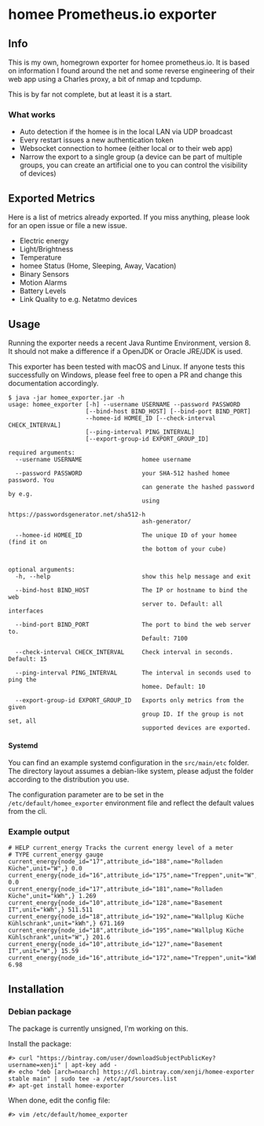 # homee Prometheus.io exporter

## Info
This is my own, homegrown exporter for homee prometheus.io.
It is based on information I found around the net and some reverse
engineering of their web app using a Charles proxy, a bit of nmap and
tcpdump.

This is by far not complete, but at least it is a start.

### What works

* Auto detection if the homee is in the local LAN via UDP broadcast
* Every restart issues a new authentication token
* Websocket connection to homee (either local or to their web app)
* Narrow the export to a single group (a device can be part of
  multiple groups, you can create an artificial one to you can control
  the visibility of devices)

## Exported Metrics

Here is a list of metrics already exported. If you miss anything, please
look for an open issue or file a new issue.

* Electric energy
* Light/Brightness
* Temperature
* homee Status (Home, Sleeping, Away, Vacation)
* Binary Sensors
* Motion Alarms
* Battery Levels
* Link Quality to e.g. Netatmo devices

## Usage

Running the exporter needs a recent Java Runtime Environment, version 8.
It should not make a difference if a OpenJDK or Oracle JRE/JDK is used.

This exporter has been tested with macOS and Linux. If anyone tests this
successfully on Windows, please feel free to open a PR and change this
documentation accordingly.

```
$ java -jar homee_exporter.jar -h
usage: homee_exporter [-h] --username USERNAME --password PASSWORD
                      [--bind-host BIND_HOST] [--bind-port BIND_PORT]
                      --homee-id HOMEE_ID [--check-interval CHECK_INTERVAL]
                      [--ping-interval PING_INTERVAL]
                      [--export-group-id EXPORT_GROUP_ID]

required arguments:
  --username USERNAME                 homee username

  --password PASSWORD                 your SHA-512 hashed homee password. You
                                      can generate the hashed password by e.g.
                                      using
                                      https://passwordsgenerator.net/sha512-h
                                      ash-generator/

  --homee-id HOMEE_ID                 The unique ID of your homee (find it on
                                      the bottom of your cube)


optional arguments:
  -h, --help                          show this help message and exit

  --bind-host BIND_HOST               The IP or hostname to bind the web
                                      server to. Default: all interfaces

  --bind-port BIND_PORT               The port to bind the web server to.
                                      Default: 7100

  --check-interval CHECK_INTERVAL     Check interval in seconds. Default: 15

  --ping-interval PING_INTERVAL       The interval in seconds used to ping the
                                      homee. Default: 10

  --export-group-id EXPORT_GROUP_ID   Exports only metrics from the given
                                      group ID. If the group is not set, all
                                      supported devices are exported.
```

#### Systemd

You can find an example systemd configuration in the `src/main/etc` folder.
The directory layout assumes a debian-like system, please adjust the
folder according to the distribution you use.

The configuration parameter are to be set in the `/etc/default/homee_exporter`
environment file and reflect the default values from the cli.

### Example output
```
# HELP current_energy Tracks the current energy level of a meter
# TYPE current_energy gauge
current_energy{node_id="17",attribute_id="188",name="Rolladen Küche",unit="W",} 0.0
current_energy{node_id="16",attribute_id="175",name="Treppen",unit="W",} 0.0
current_energy{node_id="17",attribute_id="181",name="Rolladen Küche",unit="kWh",} 1.269
current_energy{node_id="10",attribute_id="128",name="Basement IT",unit="kWh",} 511.511
current_energy{node_id="18",attribute_id="192",name="Wallplug Küche Kühlschrank",unit="kWh",} 671.169
current_energy{node_id="18",attribute_id="195",name="Wallplug Küche Kühlschrank",unit="W",} 201.6
current_energy{node_id="10",attribute_id="127",name="Basement IT",unit="W",} 15.59
current_energy{node_id="16",attribute_id="172",name="Treppen",unit="kWh",} 6.98
```

## Installation

### Debian package

The package is currently unsigned, I'm working on this.

Install the package:

    #> curl "https://bintray.com/user/downloadSubjectPublicKey?username=xenji" | apt-key add -
    #> echo "deb [arch=noarch] https://dl.bintray.com/xenji/homee-exporter stable main" | sudo tee -a /etc/apt/sources.list
    #> apt-get install homee-exporter

When done, edit the config file:

    #> vim /etc/default/homee_exporter
